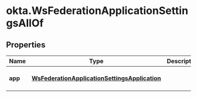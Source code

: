 # okta.WsFederationApplicationSettingsAllOf

## Properties

Name | Type | Description | Notes
------------ | ------------- | ------------- | -------------
**app** | [**WsFederationApplicationSettingsApplication**](WsFederationApplicationSettingsApplication.md) |  | [optional] [default to undefined]

